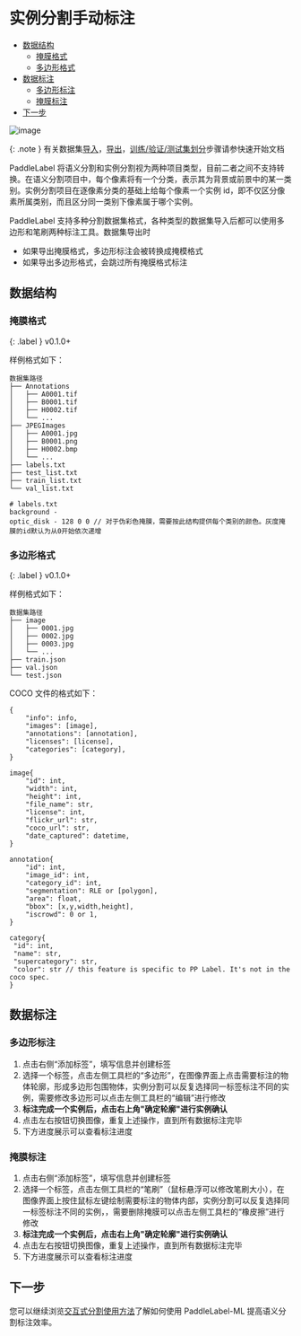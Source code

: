 # 实例分割手动标注

<!-- TOC -->

- [数据结构](#%E6%95%B0%E6%8D%AE%E7%BB%93%E6%9E%84)
    - [掩膜格式](#%E6%8E%A9%E8%86%9C%E6%A0%BC%E5%BC%8F)
    - [多边形格式](#%E5%A4%9A%E8%BE%B9%E5%BD%A2%E6%A0%BC%E5%BC%8F)
- [数据标注](#%E6%95%B0%E6%8D%AE%E6%A0%87%E6%B3%A8)
    - [多边形标注](#%E5%A4%9A%E8%BE%B9%E5%BD%A2%E6%A0%87%E6%B3%A8)
    - [掩膜标注](#%E6%8E%A9%E8%86%9C%E6%A0%87%E6%B3%A8)
- [下一步](#%E4%B8%8B%E4%B8%80%E6%AD%A5)

<!-- /TOC -->

![image](https://user-images.githubusercontent.com/35907364/204429739-408e67c3-2748-434c-ba73-258d9602fe91.png)

{: .note }
有关数据集[导入](../quick_start.html#导入数据集)，[导出](../quick_start.html#导出数据集)，[训练/验证/测试集划分](../quick_start.html#数据集划分)步骤请参快速开始文档

PaddleLabel 将语义分割和实例分割视为两种项目类型，目前二者之间不支持转换。在语义分割项目中，每个像素将有一个分类，表示其为背景或前景中的某一类别。实例分割项目在逐像素分类的基础上给每个像素一个实例 id，即不仅区分像素所属类别，而且区分同一类别下像素属于哪个实例。

PaddleLabel 支持多种分割数据集格式，各种类型的数据集导入后都可以使用多边形和笔刷两种标注工具。数据集导出时

- 如果导出掩膜格式，多边形标注会被转换成掩模格式
- 如果导出多边形格式，会跳过所有掩膜格式标注

## 数据结构

### 掩膜格式

{: .label }
v0.1.0+

样例格式如下：

```shell
数据集路径
├── Annotations
│   ├── A0001.tif
│   ├── B0001.tif
│   ├── H0002.tif
│   └── ...
├── JPEGImages
│   ├── A0001.jpg
│   ├── B0001.png
│   ├── H0002.bmp
│   └── ...
├── labels.txt
├── test_list.txt
├── train_list.txt
└── val_list.txt

# labels.txt
background -
optic_disk - 128 0 0 // 对于伪彩色掩膜，需要按此结构提供每个类别的颜色。灰度掩膜的id默认为从0开始依次递增
```
<!-- TODO: 丰富 -->
### 多边形格式

{: .label }
v0.1.0+

样例格式如下：

```shell
数据集路径
├── image
│   ├── 0001.jpg
│   ├── 0002.jpg
│   ├── 0003.jpg
│   └── ...
├── train.json
├── val.json
└── test.json
```

COCO 文件的格式如下：

```text
{
    "info": info,
    "images": [image],
    "annotations": [annotation],
    "licenses": [license],
    "categories": [category],
}

image{
    "id": int,
    "width": int,
    "height": int,
    "file_name": str,
    "license": int,
    "flickr_url": str,
    "coco_url": str,
    "date_captured": datetime,
}

annotation{
    "id": int,
    "image_id": int,
    "category_id": int,
    "segmentation": RLE or [polygon],
    "area": float,
    "bbox": [x,y,width,height],
    "iscrowd": 0 or 1,
}

category{
 "id": int,
 "name": str,
 "supercategory": str,
 "color": str // this feature is specific to PP Label. It's not in the coco spec.
}
```
<!-- TODO: 丰富 -->

## 数据标注

### 多边形标注

1. 点击右侧“添加标签”，填写信息并创建标签
2. 选择一个标签，点击左侧工具栏的“多边形”，在图像界面上点击需要标注的物体轮廓，形成多边形包围物体，实例分割可以反复选择同一标签标注不同的实例，需要修改多边形可以点击左侧工具栏的“编辑”进行修改
3. **标注完成一个实例后，点击右上角"确定轮廓"进行实例确认**
4. 点击左右按钮切换图像，重复上述操作，直到所有数据标注完毕
5. 下方进度展示可以查看标注进度

### 掩膜标注

1. 点击右侧“添加标签”，填写信息并创建标签
2. 选择一个标签，点击左侧工具栏的“笔刷”（鼠标悬浮可以修改笔刷大小），在图像界面上按住鼠标左键绘制需要标注的物体内部，实例分割可以反复选择同一标签标注不同的实例，，需要删除掩膜可以点击左侧工具栏的“橡皮擦”进行修改
3. **标注完成一个实例后，点击右上角"确定轮廓"进行实例确认**
4. 点击左右按钮切换图像，重复上述操作，直到所有数据标注完毕
5. 下方进度展示可以查看标注进度

<!-- _注意：① 在 PaddleLabel 中，右侧标签栏有标签和标注两种。在图像分割中，标签对应的是类别，而标注对应的是该类别的一个实例。实例分割每一个类别可以创建多个实例。② 多边形模式和掩膜模式不可同时使用，请在创建项目时确定使用某种格式。_ -->

## 下一步

您可以继续浏览[交互式分割使用方法](/doc/CN/ML/interactive_segmentation.md)了解如何使用 PaddleLabel-ML 提高语义分割标注效率。
